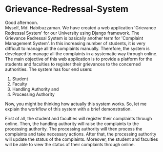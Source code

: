 # Grievance-Redressal-System
Good afternoon.  
Myself, Md. Habibuzzaman. 
We have created a web application 'Grievance Redressal System' for our University using Django framework. The Grievance Redressal System is basically another
term for 'Complaint Management System'. In this increasing number of students, it is very difficult to manage all the complaints manually.
Therefore, the system is developed to manage all the complaints in a systematic way through online. The main objective of this 
web application is to provide a platform for the students and faculties to register their grievances to the concerned authorities.
The system has four end users:
1. Student
2. Faculty
3. Handling Authority and
4. Processing Authority

Now, you might be thinking how actually this system works. So, let me explain the workflow of this system with a brief demonstration. 


First of all, the student and faculties will register their complaints through online. Then, the handling authority will raise the complaints
to the processing authority. The processing authority will then process the complaints and take necessary actions. After that, the processing
authority will update the status of the complaints. Moreover, the student and faculties will be able to view the status of their complaints
through online.
